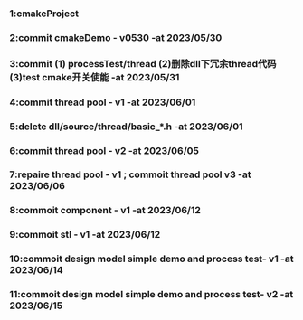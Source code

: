 ### 1:cmakeProject
### 2:commit cmakeDemo - v0530 -at 2023/05/30
### 3:commit (1) processTest/thread (2)删除dll下冗余thread代码 (3)test cmake开关使能 -at 2023/05/31
### 4:commit thread pool - v1 -at 2023/06/01
### 5:delete dll/source/thread/basic_*.h  -at 2023/06/01
### 6:commit thread pool - v2 -at 2023/06/05
### 7:repaire thread pool - v1 ; commoit thread pool v3 -at 2023/06/06
### 8:commoit component - v1 -at 2023/06/12
### 9:commoit stl - v1 -at 2023/06/12
### 10:commoit design model simple demo and process test- v1 -at 2023/06/14
### 11:commoit design model simple demo and process test- v2 -at 2023/06/15